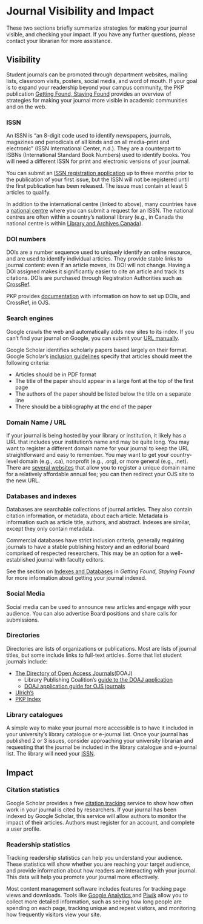 # Journal Visibility and Impact

These two sections briefly summarize strategies for making your journal visible, and checking your impact. If you have any further questions, please contact your librarian for more assistance.

## Visibility

Student journals can be promoted through department websites, mailing lists, classroom visits, posters, social media, and word of mouth. If your goal is to expand your readership beyond your campus community, the PKP publication [Getting Found, Staying Found](https://docs.pkp.sfu.ca/getting-found-staying-found/en/) provides an overview of strategies for making your journal more visible in academic communities and on the web.

### ISSN

An ISSN is “an 8-digit code used to identify newspapers, journals, magazines and periodicals of all kinds and on all media–print and electronic” (ISSN International Center, n.d.). They are a counterpart to ISBNs (International Standard Book Numbers) used to identify books. You will need a different ISSN for print and electronic versions of your journal.

You can submit an [ISSN registration application](http://www.issn.org/services/requesting-an-issn/) up to three months prior to the publication of your first issue, but the ISSN will not be registered until the first publication has been released. The issue must contain at least 5 articles to qualify.

In addition to the international centre (linked to above), many countries have a [national centre](https://www.issn.org/services/requesting-an-issn/contact-an-issn-national-centre/) where you can submit a request for an ISSN. The national centres are often within a country’s national library (e.g., in Canada the national centre is within [Library and Archives Canada](http://www.bac-lac.gc.ca/eng/services/issn-canada/Pages/issn-canada.aspx)).

### DOI numbers

DOIs are a number sequence used to uniquely identify an online resource, and are used to identify individual articles. They provide stable links to journal content: even if an article moves, its DOI will not change. Having a DOI assigned makes it significantly easier to cite an article and track its citations. DOIs are purchased through Registration Authorities such as [CrossRef](https://www.crossref.org/services/content-registration/).

PKP provides [documentation](https://docs.pkp.sfu.ca/crossref-ojs-manual/en/gettingStarted) with information on how to set up DOIs, and CrossRef, in OJS.

### Search engines

Google crawls the web and automatically adds new sites to its index. If you can’t find your journal on Google, you can submit your [URL manually](https://www.google.com/webmasters/tools/submit-url).

Google Scholar identifies scholarly papers based largely on their format. Google Scholar’s [inclusion guidelines](https://scholar.google.com/intl/en/scholar/inclusion.html) specify that articles should meet the following criteria:

* Articles should be in PDF format
* The title of the paper should appear in a large font at the top of the first page
* The authors of the paper should be listed below the title on a separate line
* There should be a bibliography at the end of the paper

### Domain Name / URL

If your journal is being hosted by your library or institution, it likely has a URL that includes your institution’s name and may be quite long. You may want to register a different domain name for your journal to keep the URL straightforward and easy to remember. You may want to get your country-level domain (e.g., .ca), nonprofit (e.g., .org), or more general (e.g., .net). There are [several websites](https://www.pcworld.com/article/241722/how-to-register-your-own-domain-name.html) that allow you to register a unique domain name for a relatively affordable annual fee; you can then redirect your OJS site to the new URL.

### Databases and indexes

Databases are searchable collections of journal articles. They also contain citation information, or metadata, about each article. Metadata is information such as article title, authors, and abstract. Indexes are similar, except they only contain metadata.

Commercial databases have strict inclusion criteria, generally requiring journals to have a stable publishing history and an editorial board comprised of respected researchers. This may be an option for a well-established journal with faculty editors.

See the section on [Indexes and Databases](https://docs.pkp.sfu.ca/getting-found-staying-found/en/getting-found-visibility#indexes-and-databases) in *Getting Found, Staying Found* for more information about getting your journal indexed.

### Social Media

Social media can be used to announce new articles and engage with your audience. You can also advertise Board positions and share calls for submissions.

### Directories

Directories are lists of organizations or publications. Most are lists of journal titles, but some include links to full-text articles. Some that list student journals include:

* [The Directory of Open Access Journals](https://doaj.org/publishers)(DOAJ)
    * Library Publishing Coalition’s [guide to the DOAJ application](https://docs.google.com/document/d/1x1_JRbqX36wqSw7FlMiAqmAhrOzRW-q__XiEa4tvVdY/edit)
    * [DOAJ application guide for OJS journals](/doaj/)
* [Ulrich’s](http://www.ulrichsweb.com/ulrichsweb/faqs.asp#Updating_Ulrichs)
* [PKP Index](https://index.pkp.sfu.ca/index.php/user/register)

### Library catalogues

A simple way to make your journal more accessible is to have it included in your university’s library catalogue or e-journal list. Once your journal has published 2 or 3 issues, consider approaching your university librarian and requesting that the journal be included in the library catalogue and e-journal list. The library will need your [ISSN](https://docs.google.com/document/d/1vE_d8x77AjAVEjbYJ7TqBiK6Kb0HfwbM/edit#heading=h.111kx3o).

## Impact

### Citation statistics

Google Scholar provides a free [citation tracking](http://scholar.google.com/citations) service to show how often work in your journal is cited by researchers. If your journal has been indexed by Google Scholar, this service will allow authors to monitor the impact of their articles. Authors must register for an account, and complete a user profile.

### Readership statistics

Tracking readership statistics can help you understand your audience. These statistics will show whether you are reaching your target audience, and provide information about how readers are interacting with your journal. This data will help you promote your journal more effectively.

Most content management software includes features for tracking page views and downloads. Tools like [Google Analytics ](http://www.google.com/analytics/) and [Piwik](https://piwik.org/) allow you to collect more detailed information, such as seeing how long people are spending on each page, tracking unique and repeat visitors, and monitoring how frequently visitors view your site.

